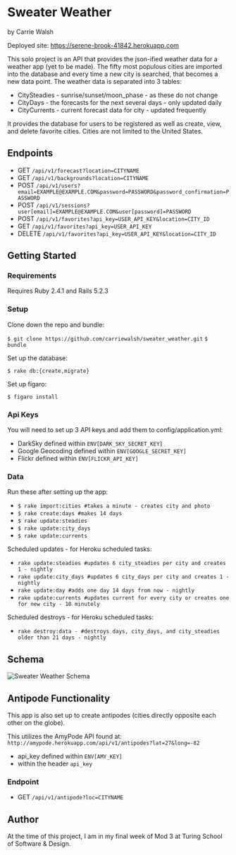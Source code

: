 # Sweater Weather
by Carrie Walsh

Deployed site: https://serene-brook-41842.herokuapp.com

This solo project is an API that provides the json-ified weather data for a weather app (yet to be made). The fifty most populous cities are imported into the database and every time a new city is searched, that becomes a new data point. The weather data is separated into 3 tables:
- CitySteadies - sunrise/sunset/moon_phase - as these do not change
- CityDays - the forecasts for the next several days - only updated daily
- CityCurrents - current forecast data for city - updated frequently

It provides the database for users to be registered as well as create, view, and delete favorite cities. Cities are not limited to the United States.

## Endpoints

- GET `/api/v1/forecast?location=CITYNAME`
- GET `/api/v1/backgrounds?location=CITYNAME`
- POST `/api/v1/users?email=EXAMPLE@EXAMPLE.COM&password=PASSWORD&password_confirmation=PASSWORD`
- POST `/api/v1/sessions?user[email]=EXAMPLE@EXAMPLE.COM&user[password]=PASSWORD`
- POST `/api/v1/favorites?api_key=USER_API_KEY&location=CITY_ID`
- GET `/api/v1/favorites?api_key=USER_API_KEY`
- DELETE `/api/v1/favorites?api_key=USER_API_KEY&location=CITY_ID`

## Getting Started

### Requirements

Requires Ruby 2.4.1 and Rails 5.2.3

### Setup

Clone down the repo and bundle:

`$ git clone https://github.com/carriewalsh/sweater_weather.git`
`$ bundle`

Set up the database:

`$ rake db:{create,migrate}`

Set up figaro:

`$ figaro install`

### Api Keys

You will need to set up 3 API keys and add them to config/application.yml:

- DarkSky defined within `ENV[DARK_SKY_SECRET_KEY]`
- Google Geocoding defined within `ENV[GOOGLE_SECRET_KEY]`
- Flickr defined within `ENV[FLICKR_API_KEY]`

### Data

Run these after setting up the app:

- `$ rake import:cities #takes a minute - creates city and photo`
- `$ rake create:days #makes 14 days`
- `$ rake update:steadies`
- `$ rake update:city_days`
- `$ rake update:currents`

Scheduled updates - for Heroku scheduled tasks:

- `rake update:steadies #updates 6 city_steadies per city and creates 1 - nightly`
- `rake update:city_days #updates 6 city_days per city and creates 1 - nightly`
- `rake update:day #adds one day 14 days from now - nightly`
- `rake update:currents #updates current for every city or creates one for new city - 10 minutely`

Scheduled destroys - for Heroku scheduled tasks:

- `rake destroy:data - #destroys days, city_days, and city_steadies older than 21 days - nightly`

## Schema

![Sweater Weather Schema](/schema.jpg?raw=true "Sweater Weather Schema")

## Antipode Functionality

This app is also set up to create antipodes (cities directly opposite each other on the globe).

This utilizes the AmyPode API found at: `http://amypode.herokuapp.com/api/v1/antipodes?lat=27&long=-82`

- api_key defined within `ENV[AMY_KEY]`
- within the header `api_key`

### Endpoint

- GET `/api/v1/antipode?loc=CITYNAME`

## Author

At the time of this project, I am in my final week of Mod 3 at Turing School of Software & Design.
